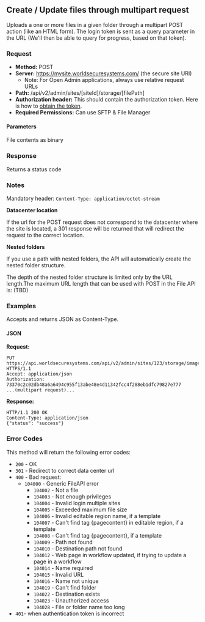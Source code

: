 ## Create / Update files through multipart request

Uploads a one or more files in a given folder through a multipart POST action (like an HTML form). The login token is sent as a query parameter in the URL (We'll then be able to query for progress, based on that token).

### Request

* **Method:** POST
* **Server:** https://mysite.worldsecuresystems.com/ (the secure site URI)
  * Note: For Open Admin applications, always use relative request URLs
* **Path:** /api/v2/admin/sites/[siteId]/storage/[filePath]
* **Authorization header:** This should contain the authorization token. Here is how to [obtain the token](http://developers.businesscatalyst.com/developer-documentation/oauth-in-bc.html).
* **Required Permissions:** Can use SFTP & File Manager

#### Parameters ####

File contents as binary

### Response

Returns a status code

### Notes

Mandatory header: `Content-Type: application/octet-stream`

**Datacenter location**

If the url for the POST request does not correspond to the datacenter where the site is located, a 301 response will be returned that will redirect the request to the correct location.

**Nested folders**

If you use a path with nested folders, the API will automatically create the nested folder structure.

The depth of the nested folder structure is limited only by the URL length.The maximum URL length that can be used with POST in the File API is: (TBD)


### Examples

Accepts and returns JSON as Content-Type.

#### JSON

**Request:**
~~~
PUT https://api.worldsecuresystems.com/api/v2/admin/sites/123/storage/images HTTPS/1.1
Accept: application/json
Authorization: 73370c2c02db48a6a6494c955f13abe48e4d11342fcc4f288eb1dfc79827e777
...(multipart request)...
~~~

**Response:**
~~~
HTTP/1.1 200 OK
Content-Type: application/json
{"status": "success"}
~~~

### Error Codes

This method will return the following error codes:

* `200` - OK
* `301` - Redirect to correct data center url
* `400` - Bad request:
  * `104000` - Generic FileAPI error
	* `104002` - Not a file
	* `104003` - Not enough privileges 
	* `104004` - Invalid login multiple sites 
	* `104005` - Exceeded maximum file size 
	* `104006` - Invalid editable region name, if a template 
	* `104007` - Can't find tag {pagecontent} in editable region, if a template 
	* `104008` - Can't find tag {pagecontent}, if a template 
	* `104009` - Path not found
	* `104010` - Destination path not found 
	* `104012` - Web page in workflow updated, if trying to update a page in a workflow 
	* `104014` - Name required
	* `104015` - Invalid URL 
	* `104016` - Name not unique 
	* `104019` - Can't find folder 
	* `104022` - Destination exists 
	* `104023` - Unauthorized access 
	* `104028` - File or folder name too long 
* `401`- when authentication token is incorrect
